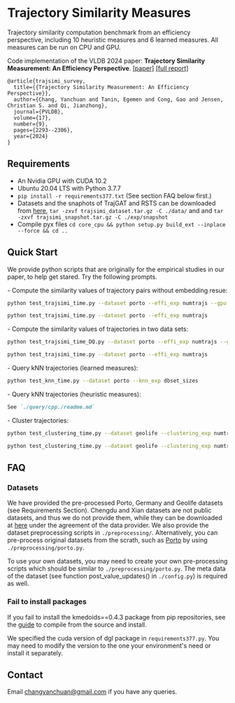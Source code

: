 # Trajectory Similarity Measures

Trajectory similarity computation benchmark from an efficiency perspective, including 10 heuristic measures and 6 learned measures. All measures can be run on CPU and GPU.

Code implementation of the VLDB 2024 paper: **Trajectory Similarity Measurement: An Efficiency Perspective**. [[paper]](https://www.vldb.org/pvldb/vol17/p2293-qi.pdf) [[full report]](https://github.com/changyanchuan/TrajSimiMeasures/blob/master/paper_technical_report.pdf)

```
@article{trajsimi_survey,
  title={{Trajectory Similarity Measurement: An Efficiency Perspective}},
  author={Chang, Yanchuan and Tanin, Egemen and Cong, Gao and Jensen, Christian S. and Qi, Jianzhong},
  journal={PVLDB},
  volume={17},
  number={9},
  pages={2293--2306},
  year={2024}
}
```


## Requirements
- An Nvidia GPU with CUDA 10.2
- Ubuntu 20.04 LTS with Python 3.7.7
- `pip install -r requirements377.txt` (See section FAQ below first.)
- Datasets and the snaphots of TrajGAT and RSTS can be downloaded from [here](https://drive.google.com/drive/folders/1wgT09SLHQLKIY1bnjwflp2ExRbf3iqJv), `tar -zxvf trajsimi_dataset.tar.gz -C ./data/` and and `tar -zxvf trajsimi_snapshot.tar.gz -C ./exp/snapshot`
- Compile pyx files `cd core_cpu && python setup.py build_ext --inplace --force && cd ..`


## Quick Start

We provide python scripts that are originally for the empirical studies in our paper, to help get stared. Try the following prompts.

\- Compute the similarity values of trajectory pairs without embedding resue:
```bash
python test_trajsimi_time.py --dataset porto --effi_exp numtrajs --gpu
```
```bash
python test_trajsimi_time.py --dataset porto --effi_exp numtrajs 
```


\- Compute the similarity values of trajectories in two data sets:
```bash
python test_trajsimi_time_DQ.py --dataset porto --effi_exp numtrajs --gpu
```
```bash
python test_trajsimi_time.py --dataset porto --effi_exp numtrajs 
```


\- Query kNN trajectories (learned measures):
```bash
python test_knn_time.py --dataset porto --knn_exp dbset_sizes
```


\- Query kNN trajectories (heuristic measures):
```markdown
See `./query/cpp./readme.md`
```


\- Cluster trajectories:
```bash
python test_clustering_time.py --dataset geolife --clustering_exp numtrajs --gpu
```
```bash
python test_clustering_time.py --dataset geolife --clustering_exp numtrajs 
```


## FAQ
### Datasets
We have provided the pre-processed Porto, Germany and Geolife datasets (see Requirements Section). Chengdu and Xian datasets are not public datasets, and thus we do not provide them, while they can be downloaded at [here](https://outreach.didichuxing.com/) under the agreement of the data provider. 
We also provide the dataset preprocessing scripts in `./preprocessing/`. Alternatively, you can pre-process original datasets from the scrath, such as [Porto](https://www.kaggle.com/competitions/pkdd-15-predict-taxi-service-trajectory-i/data?select=train.csv.zip) by using `./preprocessing/porto.py`.

To use your own datasets, you may need to create your own pre-processing scripts which should be similar to `./preprocessing/porto.py`. The meta data of the dataset (see function post_value_updates() in `./config.py`) is required as well.


### Fail to install packages
If you fail to install the kmedoids==0.4.3 package from pip repositories, see the [guide](https://github.com/kno10/python-kmedoids?tab=readme-ov-file#compilation-from-source) to compile from the source and install.

We specified the cuda version of dgl package in `requirements377.py`. You may need to modify the version to the one your environment's need or install it separately.



## Contact
Email changyanchuan@gmail.com if you have any queries.
